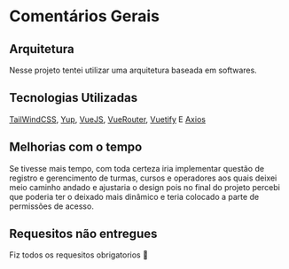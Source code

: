 # Comentários Gerais

## Arquitetura

Nesse projeto tentei utilizar uma arquitetura baseada em softwares.

## Tecnologias Utilizadas

[TailWindCSS](https://tailwindcss.com/), [Yup](https://github.com/jquense/yup), [VueJS](https://vuejs.org/), [VueRouter](https://router.vuejs.org/), [Vuetify](https://vuetifyjs.com/) E [Axios](https://axios-http.com/)

## Melhorias com o tempo

Se tivesse mais tempo, com toda certeza iria implementar questão de registro e gerencimento de turmas, cursos e operadores aos quais deixei meio caminho andado e ajustaria o design pois no final do projeto percebi que poderia ter o deixado mais dinâmico e teria colocado a parte de permissões de acesso.

## Requesitos não entregues

Fiz todos os requesitos obrigatorios 🥳
